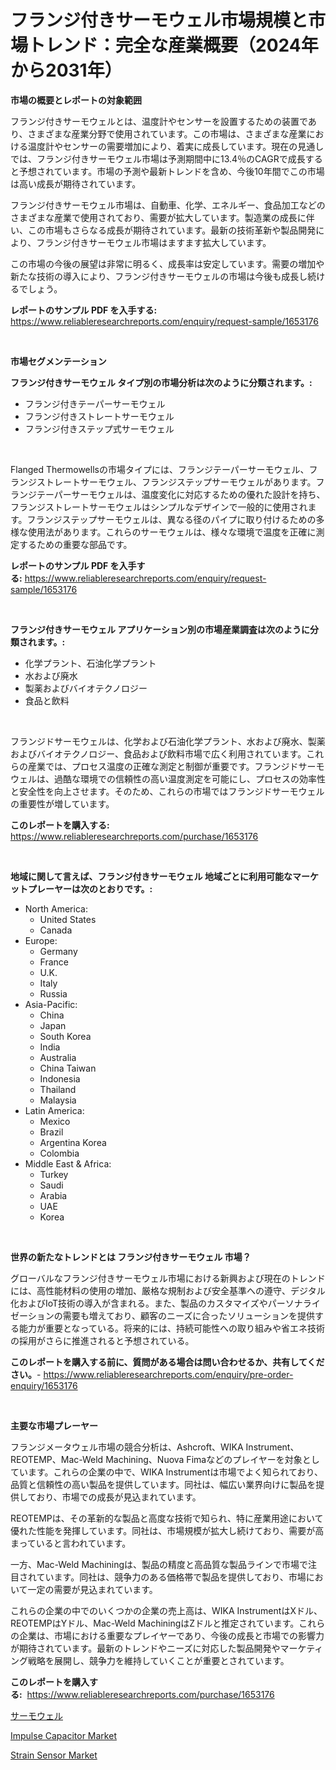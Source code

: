 <p><h1>フランジ付きサーモウェル市場規模と市場トレンド：完全な産業概要（2024年から2031年）</h1></p><p><strong>市場の概要とレポートの対象範囲</strong></p>
<p><p>フランジ付きサーモウェルとは、温度計やセンサーを設置するための装置であり、さまざまな産業分野で使用されています。この市場は、さまざまな産業における温度計やセンサーの需要増加により、着実に成長しています。現在の見通しでは、フランジ付きサーモウェル市場は予測期間中に13.4％のCAGRで成長すると予想されています。市場の予測や最新トレンドを含め、今後10年間でこの市場は高い成長が期待されています。</p><p>フランジ付きサーモウェル市場は、自動車、化学、エネルギー、食品加工などのさまざまな産業で使用されており、需要が拡大しています。製造業の成長に伴い、この市場もさらなる成長が期待されています。最新の技術革新や製品開発により、フランジ付きサーモウェル市場はますます拡大しています。</p><p>この市場の今後の展望は非常に明るく、成長率は安定しています。需要の増加や新たな技術の導入により、フランジ付きサーモウェルの市場は今後も成長し続けるでしょう。</p></p>
<p><strong>レポートのサンプル PDF を入手する:</strong> <a href="https://www.reliableresearchreports.com/enquiry/request-sample/1653176">https://www.reliableresearchreports.com/enquiry/request-sample/1653176</a></p>
<p>&nbsp;</p>
<p><strong>市場セグメンテーション</strong></p>
<p><strong>フランジ付きサーモウェル タイプ別の市場分析は次のように分類されます。:</strong></p>
<p><ul><li>フランジ付きテーパーサーモウェル</li><li>フランジ付きストレートサーモウェル</li><li>フランジ付きステップ式サーモウェル</li></ul></p>
<p>&nbsp;</p>
<p><p>Flanged Thermowellsの市場タイプには、フランジテーパーサーモウェル、フランジストレートサーモウェル、フランジステップサーモウェルがあります。フランジテーパーサーモウェルは、温度変化に対応するための優れた設計を持ち、フランジストレートサーモウェルはシンプルなデザインで一般的に使用されます。フランジステップサーモウェルは、異なる径のパイプに取り付けるための多様な使用法があります。これらのサーモウェルは、様々な環境で温度を正確に測定するための重要な部品です。</p></p>
<p><strong>レポートのサンプル PDF を入手する:</strong>&nbsp;<a href="https://www.reliableresearchreports.com/enquiry/request-sample/1653176">https://www.reliableresearchreports.com/enquiry/request-sample/1653176</a></p>
<p>&nbsp;</p>
<p><strong> フランジ付きサーモウェル アプリケーション別の市場産業調査は次のように分類されます。:</strong></p>
<p><ul><li>化学プラント、石油化学プラント</li><li>水および廃水</li><li>製薬およびバイオテクノロジー</li><li>食品と飲料</li></ul></p>
<p>&nbsp;</p>
<p><p>フランジドサーモウェルは、化学および石油化学プラント、水および廃水、製薬およびバイオテクノロジー、食品および飲料市場で広く利用されています。これらの産業では、プロセス温度の正確な測定と制御が重要です。フランジドサーモウェルは、過酷な環境での信頼性の高い温度測定を可能にし、プロセスの効率性と安全性を向上させます。そのため、これらの市場ではフランジドサーモウェルの重要性が増しています。</p></p>
<p><strong>このレポートを購入する:</strong>&nbsp; <a href="https://www.reliableresearchreports.com/purchase/1653176">https://www.reliableresearchreports.com/purchase/1653176</a></p>
<p>&nbsp;</p>
<p><strong>地域に関して言えば、フランジ付きサーモウェル 地域ごとに利用可能なマーケットプレーヤーは次のとおりです。:</strong></p>
<p><ul>
    <li>
        North America:
        <ul>
            <li>United States</li>
            <li>Canada</li>
        </ul>
    </li>
    <li>
        Europe:
        <ul>
            <li>Germany</li>
            <li>France</li>
            <li>U.K.</li>
            <li>Italy</li>
            <li>Russia</li>
        </ul>
    </li>
    <li>
        Asia-Pacific:
        <ul>
            <li>China</li>
            <li>Japan</li>
            <li>South Korea</li>
            <li>India</li>
            <li>Australia</li>
            <li>China Taiwan</li>
            <li>Indonesia</li>
            <li>Thailand</li>
            <li>Malaysia</li>
        </ul>
    </li>
    <li>
        Latin America:
        <ul>
            <li>Mexico</li>
            <li>Brazil</li>
            <li>Argentina Korea</li>
            <li>Colombia</li>
        </ul>
    </li>
    <li>
        Middle East & Africa:
        <ul>
            <li>Turkey</li>
            <li>Saudi</li>
            <li>Arabia</li>
            <li>UAE</li>
            <li>Korea</li>
        </ul>
    </li>
    </ul></p>
<p>&nbsp;</p>
<p><strong>世界の新たなトレンドとは フランジ付きサーモウェル 市場？</strong></p>
<p><p>グローバルなフランジ付きサーモウェル市場における新興および現在のトレンドには、高性能材料の使用の増加、厳格な規制および安全基準への遵守、デジタル化およびIoT技術の導入が含まれる。また、製品のカスタマイズやパーソナライゼーションの需要も増えており、顧客のニーズに合ったソリューションを提供する能力が重要となっている。将来的には、持続可能性への取り組みや省エネ技術の採用がさらに推進されると予想されている。</p></p>
<p><strong>このレポートを購入する前に、質問がある場合は問い合わせるか、共有してください。</strong>- <a href="https://www.reliableresearchreports.com/enquiry/pre-order-enquiry/1653176">https://www.reliableresearchreports.com/enquiry/pre-order-enquiry/1653176</a></p>
<p>&nbsp;</p>
<p><strong>主要な市場プレーヤー</strong></p>
<p><p>フランジメータウェル市場の競合分析は、Ashcroft、WIKA Instrument、REOTEMP、Mac-Weld Machining、Nuova Fimaなどのプレイヤーを対象としています。これらの企業の中で、WIKA Instrumentは市場でよく知られており、品質と信頼性の高い製品を提供しています。同社は、幅広い業界向けに製品を提供しており、市場での成長が見込まれています。</p><p>REOTEMPは、その革新的な製品と高度な技術で知られ、特に産業用途において優れた性能を発揮しています。同社は、市場規模が拡大し続けており、需要が高まっていると言われています。</p><p>一方、Mac-Weld Machiningは、製品の精度と高品質な製品ラインで市場で注目されています。同社は、競争力のある価格帯で製品を提供しており、市場において一定の需要が見込まれています。</p><p>これらの企業の中でのいくつかの企業の売上高は、WIKA InstrumentはXドル、REOTEMPはYドル、Mac-Weld MachiningはZドルと推定されています。これらの企業は、市場における重要なプレイヤーであり、今後の成長と市場での影響力が期待されています。最新のトレンドやニーズに対応した製品開発やマーケティング戦略を展開し、競争力を維持していくことが重要とされています。</p></p>
<p><strong>このレポートを購入する:</strong>&nbsp;&nbsp;<a href="https://www.reliableresearchreports.com/purchase/1653176">https://www.reliableresearchreports.com/purchase/1653176</a></p>
<p><p><a href="https://github.com/SarahFahey88/Market-Research-Report-List-1/blob/main/265387610666.md">サーモウェル</a></p><p><a href="https://github.com/josesg55/Market-Research-Report-List-2/blob/main/impulse-capacitor-market.md">Impulse Capacitor Market</a></p><p><a href="https://github.com/indrystar/Market-Research-Report-List-2/blob/main/strain-sensor-market.md">Strain Sensor Market</a></p></p>
